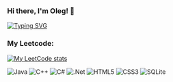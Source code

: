 ### Hi there, I'm Oleg! 👋
[![Typing SVG](https://readme-typing-svg.herokuapp.com?font=Fira+Code&pause=1000&width=435&lines=Computer+Science+student+from+Vrn)](https://git.io/typing-svg)

<h3>My Leetcode:</h3>

[![My LeetCode stats](https://leetcode-stats-six.vercel.app/api?username=shimorinka)](https://github.com/KnlnKS/leetcode-stats)

![Java](https://img.shields.io/badge/java-%23ED8B00.svg?style=for-the-badge&logo=openjdk&logoColor=white)
![C++](https://img.shields.io/badge/c++-%2300599C.svg?style=for-the-badge&logo=c%2B%2B&logoColor=white)
![C#](https://img.shields.io/badge/c%23-%23239120.svg?style=for-the-badge&logo=c-sharp&logoColor=white)
![.Net](https://img.shields.io/badge/.NET-5C2D91?style=for-the-badge&logo=.net&logoColor=white)
![HTML5](https://img.shields.io/badge/html5-%23E34F26.svg?style=for-the-badge&logo=html5&logoColor=white)
![CSS3](https://img.shields.io/badge/css3-%231572B6.svg?style=for-the-badge&logo=css3&logoColor=white)
![SQLite](https://img.shields.io/badge/sqlite-%2307405e.svg?style=for-the-badge&logo=sqlite&logoColor=white)


<img src="https://komarev.com/ghpvc/?username=olegnelezin&style=flat-square&color=blue" alt=""/>
